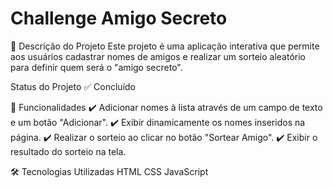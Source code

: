 # Challenge Amigo Secreto

📌 Descrição do Projeto
Este projeto é uma aplicação interativa que permite aos usuários cadastrar nomes de amigos e realizar um sorteio aleatório para definir quem será o "amigo secreto".

Status do Projeto
✅ Concluído

🎯 Funcionalidades
✔️ Adicionar nomes à lista através de um campo de texto e um botão "Adicionar".
✔️ Exibir dinamicamente os nomes inseridos na página.
✔️ Realizar o sorteio ao clicar no botão "Sortear Amigo".
✔️ Exibir o resultado do sorteio na tela.

🛠️ Tecnologias Utilizadas
HTML
CSS
JavaScript
